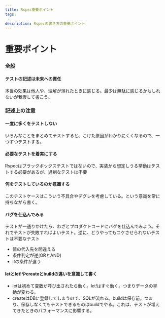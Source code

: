 ```yaml
---
title: Rspec重要ポイント
tags:
 -
description: Rspecの書き方の重要ポイント
---
```


# 重要ポイント
### 全般
#### テストの記述は未来への責任
本当の効果は他人や、理解が薄れたときに感じる。最少は無駄に感じるかもしれないが我慢して書こう。

### 記述上の注意
#### 一度に多くをテストしない
いろんなことをまとめてテストすると、こけた原因がわかりにくくなるので、一つずつテストする。

#### 必要なテストを着実にする
Rspecはブラックボックステストではないので、実装から想定しうる挙動はテストする必要があるが、過剰なテストは不要

#### 何をテストしているのか意識する
このテストケースはこういう不具合やデグレを考慮している。という意識を常に持ちながら書く。

#### バグを仕込んでみる
テストが一通りかけたら、わざとプロダクトコードにバグを仕込んでみよう。それでテストが失敗すればよいテスト。逆に、どうやってもコケさせられないテストは不要なテスト
 - 値の代入先を間違える
 - 条件判定が逆(ORとAND)
 - ifの条件が違う

#### letとlet!やcreateとbuildの違いを意識して書く
- letは初めて変数が呼び出されたら動く。let!はすぐ動く。つまりデータの挙動が変わる。
- createはDBに登録してしまうので、SQLが流れる。buildは保存前。つまり、保存しなくてもテストできるものはbuildでやる。これは、テストが増えてきたときのパフォーマンスに影響する。
